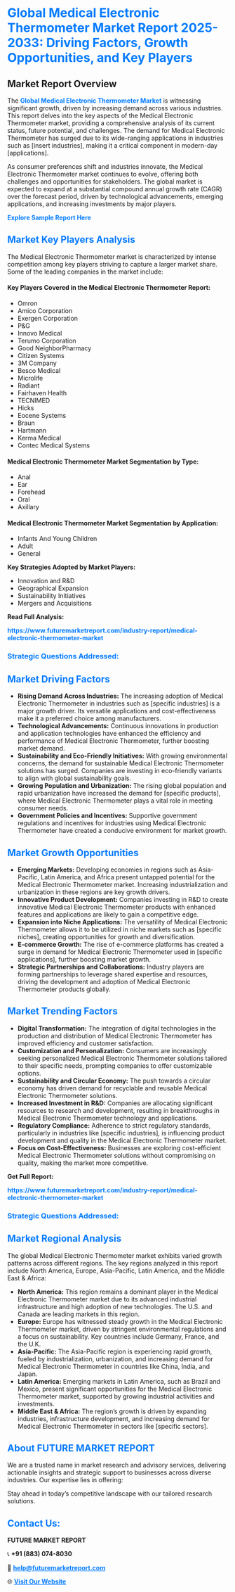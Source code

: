 <h1 style="color: #007BFF;">Global Medical Electronic Thermometer Market Report 2025-2033: Driving Factors, Growth Opportunities, and Key Players</h1>

<section id="overview">
<h2>Market Report Overview</h2>
<p>The <a href="https://www.futuremarketreport.com/industry-report/medical-electronic-thermometer-market" style="color: #007BFF; text-decoration: none;"><strong>Global Medical Electronic Thermometer Market</strong></a> is witnessing significant growth, driven by increasing demand across various industries. This report delves into the key aspects of the Medical Electronic Thermometer market, providing a comprehensive analysis of its current status, future potential, and challenges. The demand for Medical Electronic Thermometer has surged due to its wide-ranging applications in industries such as [insert industries], making it a critical component in modern-day [applications].</p>
<p>As consumer preferences shift and industries innovate, the Medical Electronic Thermometer market continues to evolve, offering both challenges and opportunities for stakeholders. The global market is expected to expand at a substantial compound annual growth rate (CAGR) over the forecast period, driven by technological advancements, emerging applications, and increasing investments by major players.</p>
</section>

<section id="overview">
<p><a href="https://www.futuremarketreport.com/request-sample/reportId=79814" style="color: #007BFF; text-decoration: none;"><strong>Explore Sample Report Here</strong></a></p>
</section>

<section id="key-players">
<h2 style="color: #007BFF;">Market Key Players Analysis</h2>
<p>The Medical Electronic Thermometer market is characterized by intense competition among key players striving to capture a larger market share. Some of the leading companies in the market include:</p>
<h4>Key Players Covered in the Medical Electronic Thermometer Report:</h4>
<ul><li>Omron</li><li>Amico Corporation</li><li>Exergen Corporation</li><li>P&amp;G</li><li>Innovo Medical</li><li>Terumo Corporation</li><li>Good NeighborPharmacy</li><li>Citizen Systems</li><li>3M Company</li><li>Besco Medical</li><li>Microlife</li><li>Radiant</li><li>Fairhaven Health</li><li>TECNIMED</li><li>Hicks</li><li>Eocene Systems</li><li>Braun</li><li>Hartmann</li><li>Kerma Medical</li><li>Contec Medical Systems</li></ul>
<h4>Medical Electronic Thermometer Market Segmentation by Type:</h4>
<ul><li>Anal</li><li>Ear</li><li>Forehead</li><li>Oral</li><li>Axillary</li></ul>

<h4>Medical Electronic Thermometer Market Segmentation by Application:</h4>
<ul><li>Infants And Young Children</li><li>Adult</li><li>General</li></ul>
<p><strong>Key Strategies Adopted by Market Players:</strong></p>
<ul>
<li>Innovation and R&D</li>
<li>Geographical Expansion</li>
<li>Sustainability Initiatives</li>
<li>Mergers and Acquisitions</li>
</ul>
</section>

<section>
<p><strong>Read Full Analysis: </strong></p><a href="https://www.futuremarketreport.com/industry-report/medical-electronic-thermometer-market" style="color: #007BFF; text-decoration: none;"><strong>https://www.futuremarketreport.com/industry-report/medical-electronic-thermometer-market</strong></a>
<h3 style="color: #007BFF;">Strategic Questions Addressed:</h3>
</section>

<section id="driving-factors">
<h2 style="color: #007BFF;">Market Driving Factors</h2>
<ul>
<li><strong>Rising Demand Across Industries:</strong> The increasing adoption of Medical Electronic Thermometer in industries such as [specific industries] is a major growth driver. Its versatile applications and cost-effectiveness make it a preferred choice among manufacturers.</li>
<li><strong>Technological Advancements:</strong> Continuous innovations in production and application technologies have enhanced the efficiency and performance of Medical Electronic Thermometer, further boosting market demand.</li>
<li><strong>Sustainability and Eco-Friendly Initiatives:</strong> With growing environmental concerns, the demand for sustainable Medical Electronic Thermometer solutions has surged. Companies are investing in eco-friendly variants to align with global sustainability goals.</li>
<li><strong>Growing Population and Urbanization:</strong> The rising global population and rapid urbanization have increased the demand for [specific products], where Medical Electronic Thermometer plays a vital role in meeting consumer needs.</li>
<li><strong>Government Policies and Incentives:</strong> Supportive government regulations and incentives for industries using Medical Electronic Thermometer have created a conducive environment for market growth.</li>
</ul>
</section>

<section id="growth-opportunities">
<h2 style="color: #007BFF;">Market Growth Opportunities</h2>
<ul>
<li><strong>Emerging Markets:</strong> Developing economies in regions such as Asia-Pacific, Latin America, and Africa present untapped potential for the Medical Electronic Thermometer market. Increasing industrialization and urbanization in these regions are key growth drivers.</li>
<li><strong>Innovative Product Development:</strong> Companies investing in R&D to create innovative Medical Electronic Thermometer products with enhanced features and applications are likely to gain a competitive edge.</li>
<li><strong>Expansion into Niche Applications:</strong> The versatility of Medical Electronic Thermometer allows it to be utilized in niche markets such as [specific niches], creating opportunities for growth and diversification.</li>
<li><strong>E-commerce Growth:</strong> The rise of e-commerce platforms has created a surge in demand for Medical Electronic Thermometer used in [specific applications], further boosting market growth.</li>
<li><strong>Strategic Partnerships and Collaborations:</strong> Industry players are forming partnerships to leverage shared expertise and resources, driving the development and adoption of Medical Electronic Thermometer products globally.</li>
</ul>
</section>

<section id="trending-factors">
<h2 style="color: #007BFF;">Market Trending Factors</h2>
<ul>
<li><strong>Digital Transformation:</strong> The integration of digital technologies in the production and distribution of Medical Electronic Thermometer has improved efficiency and customer satisfaction.</li>
<li><strong>Customization and Personalization:</strong> Consumers are increasingly seeking personalized Medical Electronic Thermometer solutions tailored to their specific needs, prompting companies to offer customizable options.</li>
<li><strong>Sustainability and Circular Economy:</strong> The push towards a circular economy has driven demand for recyclable and reusable Medical Electronic Thermometer solutions.</li>
<li><strong>Increased Investment in R&D:</strong> Companies are allocating significant resources to research and development, resulting in breakthroughs in Medical Electronic Thermometer technology and applications.</li>
<li><strong>Regulatory Compliance:</strong> Adherence to strict regulatory standards, particularly in industries like [specific industries], is influencing product development and quality in the Medical Electronic Thermometer market.</li>
<li><strong>Focus on Cost-Effectiveness:</strong> Businesses are exploring cost-efficient Medical Electronic Thermometer solutions without compromising on quality, making the market more competitive.</li>
</ul>
</section>

<section>
<p><strong>Get Full Report: </strong></p><a href="https://www.futuremarketreport.com/industry-report/medical-electronic-thermometer-market" style="color: #007BFF; text-decoration: none;"><strong>https://www.futuremarketreport.com/industry-report/medical-electronic-thermometer-market</strong></a>
<h3 style="color: #007BFF;">Strategic Questions Addressed:</h3>
</section>


<section id="regional-analysis">
<h2 style="color: #007BFF;">Market Regional Analysis</h2>
<p>The global Medical Electronic Thermometer market exhibits varied growth patterns across different regions. The key regions analyzed in this report include North America, Europe, Asia-Pacific, Latin America, and the Middle East & Africa:</p>
<ul>
<li><strong>North America:</strong> This region remains a dominant player in the Medical Electronic Thermometer market due to its advanced industrial infrastructure and high adoption of new technologies. The U.S. and Canada are leading markets in this region.</li>
<li><strong>Europe:</strong> Europe has witnessed steady growth in the Medical Electronic Thermometer market, driven by stringent environmental regulations and a focus on sustainability. Key countries include Germany, France, and the U.K.</li>
<li><strong>Asia-Pacific:</strong> The Asia-Pacific region is experiencing rapid growth, fueled by industrialization, urbanization, and increasing demand for Medical Electronic Thermometer in countries like China, India, and Japan.</li>
<li><strong>Latin America:</strong> Emerging markets in Latin America, such as Brazil and Mexico, present significant opportunities for the Medical Electronic Thermometer market, supported by growing industrial activities and investments.</li>
<li><strong>Middle East & Africa:</strong> The region’s growth is driven by expanding industries, infrastructure development, and increasing demand for Medical Electronic Thermometer in sectors like [specific sectors].</li>
</ul>
</section>

<footer>
<h2 style="color: #007BFF;">About FUTURE MARKET REPORT</h2>
<p>We are a trusted name in market research and advisory services, delivering actionable insights and strategic support to businesses across diverse industries. Our expertise lies in offering:</p>

<p>Stay ahead in today’s competitive landscape with our tailored research solutions.</p>

<h2 style="color: #007BFF;">Contact Us:</h2>
<p><strong>FUTURE MARKET REPORT</strong></p>
<p>📞 <strong>+91 (883) 074-8030</strong></p>
<p>📧 <strong><a href="mailto:help@futuremarketreport.com" style="color: #007BFF;">help@futuremarketreport.com</a></strong></p>
<p>🌐 <strong><a href="https://www.futuremarketreport.com/" style="color: #007BFF;">Visit Our Website</a></strong></p>
</footer>